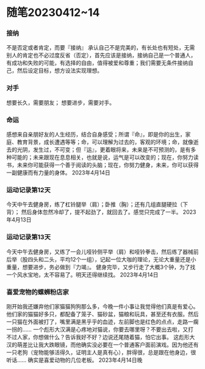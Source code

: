 # 随笔20230412~14




### 接纳

不是否定或者肯定，而要『接纳』
承认自己不是完美的，有长处也有短处，无需别人的肯定也不必过度反省（否定），首先应该是接纳，接纳自己是一个普通人，有成功和失败的可能，有选择的自由，值得被爱和尊重；我们需要无条件接纳自己，然后设定目标，想方设法实现理想。

### 对手

想要长久，需要朋友；
想要进步，需要对手。

### 命运

感想来自亲朋好友的人生经历，结合自身感受；所谓『命』，即是你的出生，家庭、教育背景，成长遭遇等等；命，可以理解为过去的，客观的环境；命，就像逝去的光阴，发生过，不可变；但『运』，更着眼将来，未来是不可预测的，是有多种可能的；未来跟现在息息相关，也就是说，运气是可以改变的；现在，你努力读书，未来你可能获得一个善于阅读的头脑；现在，你努力健身，未来，你可以获得一副健康而有力量的身体。
2023年4月14日

### 运动记录第12天

今天中午去健身房，练了杠铃腿举（肩）；卧推（胸）；还有几组直腿硬拉（下背）；
然后身体忽然冷却了，提不起劲了，就回去了。感觉只完成了一半。
2023年4月13日

### 运动记录第13天

 今天中午去健身房，又练了一会儿哑铃侧平举（肩）和哑铃拳击，然后练了器械前后举（股四头和二头，平均12个一组），记起一位大咖的理论，无论大重量还是小重量，想要进步，务必做到『力竭』。
健身完毕，又步行走了大概3个钟，为了找一个风水宝地，太不容易了。明天还得继续找。
2023年4月14日

### 喜爱宠物的螺蛳粉店家

刚开始我还嫌弃他们家猫猫狗狗那么多，今晚一件小事让我觉得他们真是有爱心。他们家的猫猫好多只，都配备了笼子、猫砂盆，猫粮和玩具，甚至还有衣服。然后一只猫在外面被打了，嘴里满是黑乎乎的血迹，左前脚也是红色的点点，走路一瘸一拐的……
一个彪形大汉满是心疼地对猫说，你要去哪里呀？不要出去啦，又打不过人家，你想做什么？告诉我好不好？边说还尾随着猫，怕它出事。
这彪形大汉的萌差比让我大跌眼镜，而他确实没必要在一个普通客户面前演戏。因为他还有一只老狗（宠物能够活得久，证明主人是真有心），胖得很，总是跟在他身边，很听话……
确实是喜爱动物的几位老板。
2023年4月14日晚

